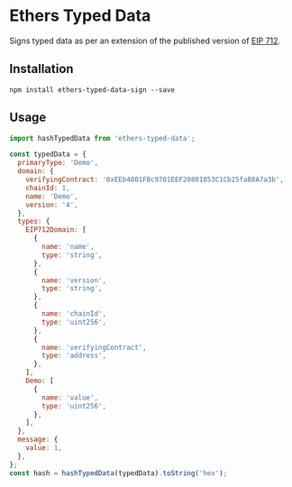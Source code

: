 # Ethers Typed Data

Signs typed data as per an extension of the published version of [EIP 712](https://eips.ethereum.org/EIPS/eip-712).

## Installation

```
npm install ethers-typed-data-sign --save
```

## Usage

```javascript
import hashTypedData from 'ethers-typed-data';

const typedData = {
  primaryType: 'Demo',
  domain: {
    verifyingContract: '0xEEb4801FBc9781EEF20801853C1Cb25faB8A7a3b',
    chainId: 1,
    name: 'Demo',
    version: '4',
  },
  types: {
    EIP712Domain: [
      {
        name: 'name',
        type: 'string',
      },
      {
        name: 'version',
        type: 'string',
      },
      {
        name: 'chainId',
        type: 'uint256',
      },
      {
        name: 'verifyingContract',
        type: 'address',
      },
    ],
    Demo: [
      {
        name: 'value',
        type: 'uint256',
      },
    ],
  },
  message: {
    value: 1,
  },
};
const hash = hashTypedData(typedData).toString('hex');
```

